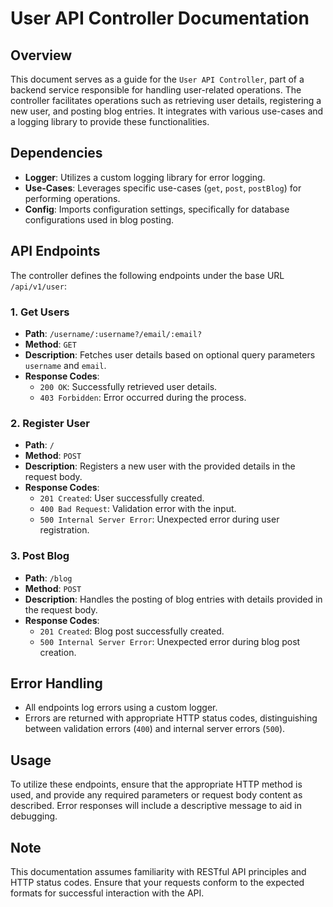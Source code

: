 # User API Controller Documentation

## Overview

This document serves as a guide for the `User API Controller`, part of a backend service responsible for handling user-related operations. The controller facilitates operations such as retrieving user details, registering a new user, and posting blog entries. It integrates with various use-cases and a logging library to provide these functionalities.

## Dependencies

- **Logger**: Utilizes a custom logging library for error logging.
- **Use-Cases**: Leverages specific use-cases (`get`, `post`, `postBlog`) for performing operations.
- **Config**: Imports configuration settings, specifically for database configurations used in blog posting.

## API Endpoints

The controller defines the following endpoints under the base URL `/api/v1/user`:

### 1. Get Users

- **Path**: `/username/:username?/email/:email?`
- **Method**: `GET`
- **Description**: Fetches user details based on optional query parameters `username` and `email`.
- **Response Codes**:
  - `200 OK`: Successfully retrieved user details.
  - `403 Forbidden`: Error occurred during the process.

### 2. Register User

- **Path**: `/`
- **Method**: `POST`
- **Description**: Registers a new user with the provided details in the request body.
- **Response Codes**:
  - `201 Created`: User successfully created.
  - `400 Bad Request`: Validation error with the input.
  - `500 Internal Server Error`: Unexpected error during user registration.

### 3. Post Blog

- **Path**: `/blog`
- **Method**: `POST`
- **Description**: Handles the posting of blog entries with details provided in the request body.
- **Response Codes**:
  - `201 Created`: Blog post successfully created.
  - `500 Internal Server Error`: Unexpected error during blog post creation.

## Error Handling

- All endpoints log errors using a custom logger.
- Errors are returned with appropriate HTTP status codes, distinguishing between validation errors (`400`) and internal server errors (`500`).

## Usage

To utilize these endpoints, ensure that the appropriate HTTP method is used, and provide any required parameters or request body content as described. Error responses will include a descriptive message to aid in debugging.

## Note

This documentation assumes familiarity with RESTful API principles and HTTP status codes. Ensure that your requests conform to the expected formats for successful interaction with the API.
